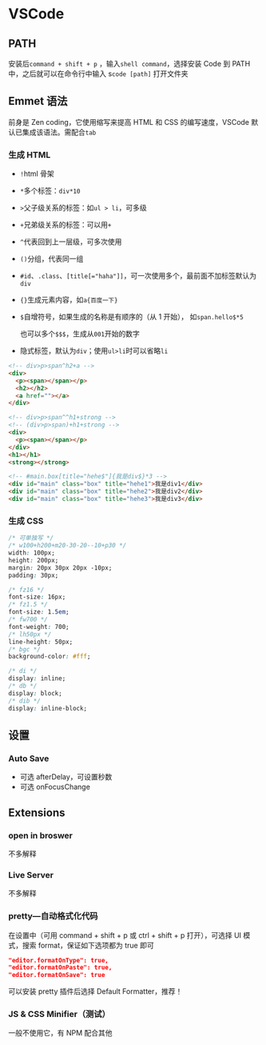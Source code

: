 # VSCode

## PATH

安装后`command + shift + p` ，输入`shell command`，选择安装 Code 到 PATH 中，之后就可以在命令行中输入 s`code [path]` 打开文件夹



## Emmet 语法

前身是 Zen coding，它使用缩写来提高 HTML 和 CSS 的编写速度，VSCode 默认已集成该语法。需配合`tab`

### 生成 HTML

- `!`html 骨架

- `*`多个标签：`div*10`

- `>`父子级关系的标签：如`ul > li`，可多级

- `+`兄弟级关系的标签：可以用`+`

- `^`代表回到上一层级，可多次使用

- `()`分组，代表同一组

- `#id`、`.class`、`[title[="haha"]]`，可一次使用多个，最前面不加标签默认为`div`

- `{}`生成元素内容，如`a{百度一下}`

- `$`自增符号，如果生成的名称是有顺序的（从 1 开始）， 如`span.hello$*5`

    也可以多个`$$$`，生成从`001`开始的数字

- 隐式标签，默认为`div`；使用`ul>li`时可以省略`li`

```html
<!-- div>p>span^h2+a -->
<div>
  <p><span></span></p>
  <h2></h2>
  <a href=""></a>
</div>
```

```html
<!-- div>p>span^^h1+strong -->
<!-- (div>p>span)+h1+strong -->
<div>
  <p><span></span></p>
</div>
<h1></h1>
<strong></strong>
```

```html
<!-- #main.box[title="hehe$"]{我是div$}*3 -->
<div id="main" class="box" title="hehe1">我是div1</div>
<div id="main" class="box" title="hehe2">我是div2</div>
<div id="main" class="box" title="hehe3">我是div3</div>
```



### 生成 CSS

```css
/* 可单独写 */
/* w100+h200+m20-30-20--10+p30 */
width: 100px;
height: 200px;
margin: 20px 30px 20px -10px;
padding: 30px;
```

```css
/* fz16 */
font-size: 16px;
/* fz1.5 */
font-size: 1.5em;
/* fw700 */
font-weight: 700;
/* lh50px */
line-height: 50px;
/* bgc */
background-color: #fff;
```

```css
/* di */
display: inline;
/* db */
display: block;
/* dib */
display: inline-block;
```





## 设置

### Auto Save

*   可选 afterDelay，可设置秒数
*   可选 onFocusChange



## Extensions

### open in broswer

不多解释



### Live Server

不多解释



### pretty—自动格式化代码

在设置中（可用 command + shift + p 或 ctrl + shift + p 打开），可选择 UI 模式，搜索 format，保证如下选项都为 true 即可

```json
"editor.formatOnType": true,
"editor.formatOnPaste": true,
"editor.formatOnSave": true
```

可以安装 pretty 插件后选择 Default Formatter，推荐！



### JS & CSS Minifier（测试）

一般不使用它，有 NPM 配合其他